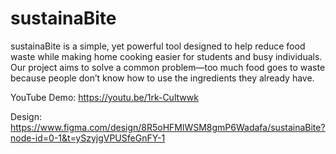 # sustainaBite
sustainaBite is a simple, yet powerful tool designed to help reduce food waste while making home cooking easier for students and busy individuals. Our project aims to solve a common problem—too much food goes to waste because people don’t know how to use the ingredients they already have.

YouTube Demo: https://youtu.be/1rk-Cultwwk

Design: https://www.figma.com/design/8R5oHFMlWSM8gmP6Wadafa/sustainaBite?node-id=0-1&t=ySzyjgVPUSfeGnFY-1
